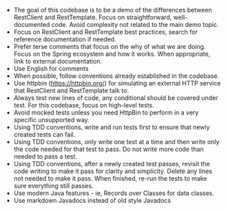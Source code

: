 - The goal of this codebase is to be a demo of the differences between RestClient and RestTemplate. Focus on
  straightforward, well-documented code. Avoid complexity not related to the main demo topic.
- Focus on RestClient and RestTemplate best practices, search for reference documentation if needed.
- Prefer terse comments that focus on the why of what we are doing. Focus on the Spring ecosystem and how it works. When
  appropriate, link to external documentation.
- Use English for comments
- When possible, follow conventions already established in the codebase.
- Use httpbin (https://httpbin.org/) for simulating an external HTTP service that RestClient and RestTemplate talk to.
- Always test new lines of code, any conditional should be covered under test. For this codebase, focus on high-level
  tests.
- Avoid mocked tests unless you need HttpBin to perform in a very specific unsupported way.
- Using TDD conventions, write and run tests first to ensure that newly created tests can fail.
- Using TDD conventions, only write one test at a time and then write only the code needed for that test to pass. Do not
  write more code than needed to pass a test.
- Using TDD conventions, after a newly created test passes, revisit the code writing to make it pass for clarity and
  simplicity. Delete any lines not needed to make it pass. When finished, re-run the tests to make sure everything still
  passes.
- Use modern Java features - ie, Records over Classes for data classes.
- Use markdown Javadocs instead of old style Javadocs
